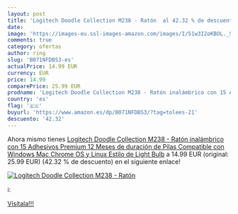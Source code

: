 ```yaml
---
layout: post
title: 'Logitech Doodle Collection M238 - Ratón  al 42.32 % de descuento'
date: 
image: 'https://images-eu.ssl-images-amazon.com/images/I/51w3I2oKBOL._SL200_.jpg'
comments: true
category: ofertas
author: ring
slug: 'B071NFDBS3-es'
actualPrice: 14.99 EUR
currency: EUR
price: 14.99
comparePrice: 25.99 EUR
prodname: 'Logitech Doodle Collection M238 - Ratón inalámbrico con 15 Adhesivos Premium  12 Meses de duración de Pilas  Compatible con Windows  Mac  Chrome OS y Linux  Estilo de Light Bulb'
country: 'es'
flag: '🇪🇸'
buyurl: 'https://www.amazon.es/dp/B071NFDBS3/?tag=tolees-21'
descuento: '42.32'
---
```


Ahora mismo tienes [Logitech Doodle Collection M238 - Ratón inalámbrico con 15 Adhesivos Premium  12 Meses de duración de Pilas  Compatible con Windows  Mac  Chrome OS y Linux  Estilo de Light Bulb](https://www.amazon.es/dp/B071NFDBS3/?tag=tolees-21) a 14.99 EUR (original: 25.99 EUR) (42.32 %  de descuento) en el siguiente enlace!

[![Logitech Doodle Collection M238 - Ratón ](https://images-eu.ssl-images-amazon.com/images/I/51w3I2oKBOL._SL200_.jpg)](https://www.amazon.es/dp/B071NFDBS3/?tag=tolees-21)

ℹ️:


[Visítala!!!](https://www.amazon.es/dp/B071NFDBS3/?tag=tolees-21)
